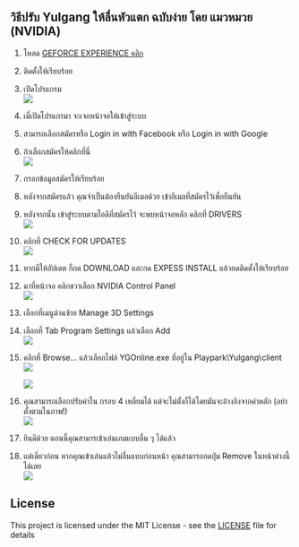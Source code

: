 ## วิธีปรับ Yulgang ให้ลื่นหัวแตก ฉบับง่าย โดย แมวหมวย (NVIDIA) 
1. โหลด [GEFORCE EXPERIENCE คลิก](https://www.nvidia.com/en-us/geforce/geforce-experience/download/)
2. ติดตั้งให้เรียบร้อย
3. เปิดโปรแกรม\
   ![](https://i.imgur.com/Z3z5jf6.png)

4. เมื่เปิดโปรแกรมา จะเจอหน้าจอให้เข้าสู่ระบบ
5. สามารถเลือกสมัครหรือ Login in with Facebook หรือ Login in with Google
6. ถ้าเลือกสมัครให้คลิกที่นี่\
   ![](https://i.imgur.com/JbBFcz7.png)

7. กรอกข้อมูลสมัครให้เรียบร้อย
8. หลังจากสมัครแล้ว คุณจำเป็นต้องยืนยันอีเมลด้วย เข้าอีเมลที่สมัครไว้เพื่อยืนยัน
9. หลังจากนั้น เข้าสู่ระบบตามไอดีที่สมัครไว้ จะพบหน้าจอหลัก คลิกที่ DRIVERS\
    ![](https://i.imgur.com/fHdULKU.png)

10. คลิกที่ CHECK FOR UPDATES\
    ![](https://i.imgur.com/SD93YBa.png)

11. หากมีให้อัปเดต ก็กด DOWNLOAD และกด EXPESS INSTALL แล้วกดติดตั้งให้เรียบร้อย
12. มาที่หน้าจอ คลิกขวาเลือก NVIDIA Control Panel\
    ![](https://i.imgur.com/8s9p62J.png)

13. เลือกที่เมนูด้านซ้าย Manage 3D Settings
14. เลือกที่ Tab Program Settings แล้วเลือก Add\
    ![](https://i.imgur.com/PWu7nWm.png)

15. คลิกที่ Browse... แล้วเลือกไฟล์ YGOnline.exe ที่อยู่ใน Playpark\Yulgang\client\
    ![](https://i.imgur.com/3XXwylP.png)

    ![](https://i.imgur.com/q56dxIi.png)

16. คุณสามารถเลือกปรับค่าใน กรอบ 4 เหลี่ยมได้ แต่จะไม่ตั้งก็ได้โดยมันจะอ้างอิงจากค่าหลัก (อย่าตั้งตามในภาพ!)\
    ![](https://i.imgur.com/lqdMbUu.png)

17. ยินดีด้วย ตอนนี้คุณสามารเข้าเล่นเกมแบบลื่น ๆ ได้แล้ว
18. แต่เดี่ยวก่อน หากคุณเข้าเล่นแล้วไม่ลื่นแบบก่อนหน้า คุณสามารถกดปุ่ม Remove ในหน้าต่างนี้ได้เลย\
    ![](https://i.imgur.com/juEdH7H.png)

## License

This project is licensed under the MIT License - see the [LICENSE](LICENSE) file for details
